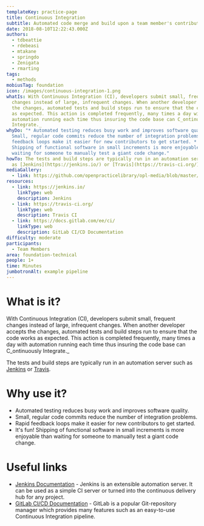 ```yaml
---
templateKey: practice-page
title: Continuous Integration
subtitle: Automated code merge and build upon a team member's contribution.
date: 2018-08-10T12:22:43.000Z
authors:
  - tdbeattie
  - rdebeasi
  - mtakane
  - springdo
  - Zenigata
  - rmarting
tags:
  - methods
mobiusTag: foundation
icon: /images/continuous-integration-1.png
whatIs: With Continuous Integration (CI), developers submit small, frequent
  changes instead of large, infrequent changes. When another developer accepts
  the changes, automated tests and build steps run to ensure that the code works
  as expected. This action is completed frequently, many times a day with
  automation running each time thus insuring the code base can C_ontinuously
  Integrate._
whyDo: "* Automated testing reduces busy work and improves software quality. *
  Small, regular code commits reduce the number of integration problems. * Rapid
  feedback loops make it easier for new contributors to get started. * It's fun!
  Shipping of functional software in small increments is more enjoyable than
  waiting for someone to manually test a giant code change."
howTo: The tests and build steps are typically run in an automation server such
  as [Jenkins](https://jenkins.io/) or [Travis](https://travis-ci.org/).
mediaGallery:
  - link: https://github.com/openpracticelibrary/opl-media/blob/master/images/continuous-integration-1.png?raw=true
resources:
  - link: https://jenkins.io/
    linkType: web
    description: Jenkins
  - link: https://travis-ci.org/
    linkType: web
    description: Travis CI
  - link: https://docs.gitlab.com/ee/ci/
    linkType: web
    description: GitLab CI/CD Documentation
difficulty: moderate
participants:
  - Team Members
area: foundation-technical
people: 1+
time: Minutes
jumbotronAlt: example pipeline
---
```

# What is it?

With Continuous Integration (CI), developers submit small, frequent changes instead of large, infrequent changes. When another developer accepts the changes, automated tests and build steps run to ensure that the code works as expected. This action is completed frequently, many times a day with automation running each time thus insuring the code base can C_ontinuously Integrate._

The tests and build steps are typically run in an automation server such as [Jenkins](https://jenkins.io/) or [Travis](https://travis-ci.org/).

# Why use it?

* Automated testing reduces busy work and improves software quality.
* Small, regular code commits reduce the number of integration problems.
* Rapid feedback loops make it easier for new contributors to get started.
* It's fun! Shipping of functional software in small increments is more enjoyable than waiting for someone to manually test a giant code change.

# Useful links

* [Jenkins Documentation](https://jenkins.io/doc/) - Jenkins is an extensible automation server. It can be used as a simple CI server or turned into the continuous delivery hub for any project.
* [GitLab CI/CD Documentation](https://docs.gitlab.com/ee/ci/) - GitLab is a popular Git-repository manager which provides many features such as an easy-to-use Continuous Integration pipeline.
